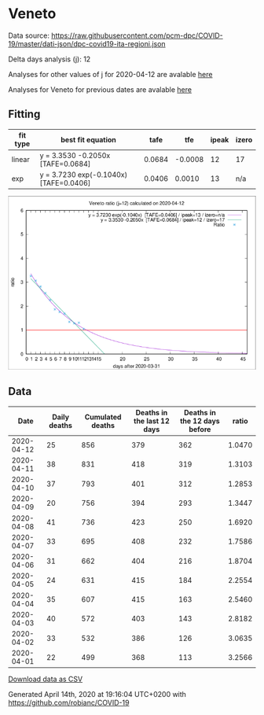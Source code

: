 # Veneto

Data source: https://raw.githubusercontent.com/pcm-dpc/COVID-19/master/dati-json/dpc-covid19-ita-regioni.json

Delta days analysis (j): 12

Analyses for other values of j for 2020-04-12 are avalable [here](../2020-04-12/README.md)

Analyses for Veneto for previous dates are avalable [here](../README.md)

## Fitting 
|fit type|best fit equation|tafe|tfe|ipeak|izero|
|-------|-----|--------|------|---|---|
|linear|y = 3.3530 -0.2050x  [TAFE=0.0684]|0.0684|-0.0008|12|17|
|exp|y = 3.7230 exp(-0.1040x)  [TAFE=0.0406]|0.0406|0.0010|13|n/a|

![Plot](COVID-19_veneto_j12_2020-04-12.png)

## Data
|Date|Daily deaths|Cumulated deaths|Deaths in the last 12 days|Deaths in the 12 days before|ratio|
|----|----------|-----------|-------|--------------------|-----|
|2020-04-12|25|856|379|362|1.0470|
|2020-04-11|38|831|418|319|1.3103|
|2020-04-10|37|793|401|312|1.2853|
|2020-04-09|20|756|394|293|1.3447|
|2020-04-08|41|736|423|250|1.6920|
|2020-04-07|33|695|408|232|1.7586|
|2020-04-06|31|662|404|216|1.8704|
|2020-04-05|24|631|415|184|2.2554|
|2020-04-04|35|607|415|163|2.5460|
|2020-04-03|40|572|403|143|2.8182|
|2020-04-02|33|532|386|126|3.0635|
|2020-04-01|22|499|368|113|3.2566|

[Download data as CSV](COVID-19_veneto_j12_2020-04-12.csv)

Generated April 14th, 2020 at 19:16:04 UTC+0200 with https://github.com/robianc/COVID-19
